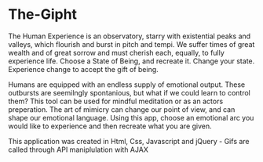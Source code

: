# The-Gipht
The Human Experience is an observatory, starry with existential peaks and valleys, which flourish and burst in pitch and tempi.  We suffer times of great wealth and of great sorrow and must cherish each, equally, to fully experience life. Choose a State of Being, and recreate it. Change your state. Experience change to accept the gift of being.

Humans are equipped with an endless supply of emotional output.  These outbursts are seemilngly spontanious, but what if we could learn to control them?  This tool can be used for mindful meditation or as an actors preperation.  The art of mimicry can change our point of view, and can shape our emotional language.  Using this app, choose an emotional arc you would like to experience and then recreate what you are given. 

This application was created in Html, Css, Javascript and jQuery - Gifs are called through API maniplulation with AJAX
